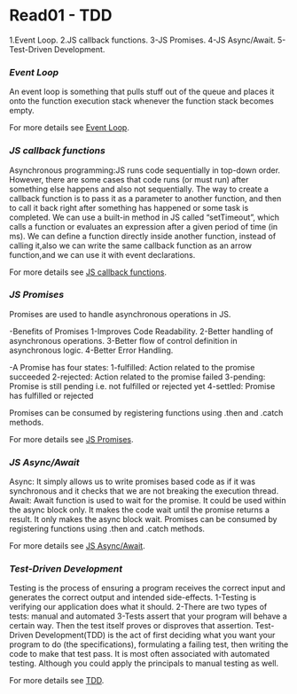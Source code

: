 # Read01 - TDD
1.Event Loop.
2.JS callback functions.
3-JS Promises.
4-JS Async/Await.
5-Test-Driven Development.

### *Event Loop*
An event loop is something that pulls stuff out of the queue and places it onto the function execution stack 
whenever the function stack becomes empty.

For more details see [Event Loop](https://www.youtube.com/watch?v=8aGhZQkoFbQ).

### *JS callback functions*
Asynchronous programming:JS runs code sequentially in top-down order. However, 
there are some cases that code runs (or must run) after something else happens and also not sequentially.
The way to create a callback function is to pass it as a parameter to another function, and then to call it 
back right after something has happened or some task is completed. 
We can use a built-in method in JS called “setTimeout”, which calls a function or evaluates an expression 
after a given period of time (in ms). 
We can define a function directly inside another function, instead of calling it,also we can write the same callback
function as an arrow function,and we can use it with  event declarations.
 
 For more details see [JS callback functions](https://www.freecodecamp.org/news/JS-callback-functions-what-are-callbacks-in-js-and-how-to-use-them/).

### *JS Promises*
Promises are used to handle asynchronous operations in JS.

-Benefits of Promises 
 1-Improves Code Readability.
 2-Better handling of asynchronous operations.
 3-Better flow of control definition in asynchronous logic.
 4-Better Error Handling.

-A Promise has four states: 
 1-fulfilled: Action related to the promise succeeded
 2-rejected: Action related to the promise failed
 3-pending: Promise is still pending i.e. not fulfilled or rejected yet
 4-settled: Promise has fulfilled or rejected

Promises can be consumed by registering functions using .then and .catch methods.

For more details see [JS Promises](https://www.geeksforgeeks.org/javascript-promises/).

### *JS Async/Await*
Async:
It simply allows us to write promises based code as if it was synchronous and it checks that we are not breaking 
the execution thread.
Await:
Await function is used to wait for the promise. It could be used within the async block only. It makes the code
wait until the promise returns a result. It only makes the async block wait.
Promises can be consumed by registering functions using .then and .catch methods.

For more details see [JS Async/Await](https://www.geeksforgeeks.org/async-await-function-in-javascript/).

### *Test-Driven Development*
Testing is the process of ensuring a program receives the correct input and generates the correct output and intended 
side-effects.
1-Testing is verifying our application does what it should.
2-There are two types of tests: manual and automated
3-Tests assert that your program will behave a certain way. Then the test itself proves or disproves that assertion.
Test-Driven Development(TDD) is the act of first deciding what you want your program to do (the specifications),
formulating a failing test, then writing the code to make that test pass. It is most often associated with automated 
testing. Although you could apply the principals to manual testing as well.

For more details see [TDD](https://www.freecodecamp.org/news/an-introduction-to-test-driven-development-c4de6dce5c/).
